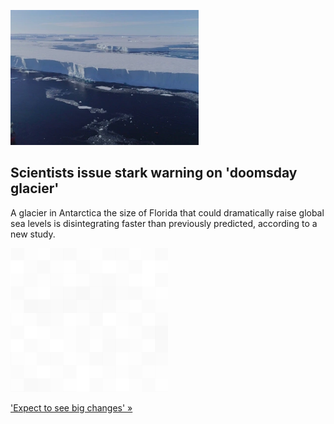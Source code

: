 
![Scientists issue stark warning on 'doomsday glacier'](./20220908115711.png)
## Scientists issue stark warning on 'doomsday glacier'

A glacier in Antarctica the size of Florida that could dramatically raise global sea levels is disintegrating faster than previously predicted, according to a new study.

![pic](../square_bg.png)

['Expect to see big changes' »](https://www.yahoo.com/news/doomsday-glacier-is-melting-faster-than-thought-study-finds-223130542.html)
